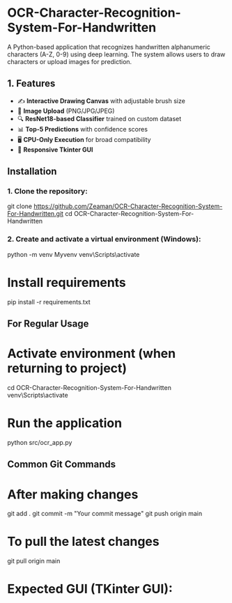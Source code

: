 # OCR-Character-Recognition-System-For-Handwritten
A Python-based application that recognizes handwritten alphanumeric characters (A-Z, 0-9) using deep learning. The system allows users to draw characters or upload images for prediction.

## 1.  Features

- ✍️ **Interactive Drawing Canvas** with adjustable brush size
- 📁 **Image Upload** (PNG/JPG/JPEG)
- 🔍 **ResNet18-based Classifier** trained on custom dataset
- 📊 **Top-5 Predictions** with confidence scores
- 🖥️ **CPU-Only Execution** for broad compatibility
- 📱 **Responsive Tkinter GUI**

## Installation

### 1. Clone the repository:

git clone https://github.com/Zeaman/OCR-Character-Recognition-System-For-Handwritten.git
cd OCR-Character-Recognition-System-For-Handwritten

### 2. Create and activate a virtual environment (Windows):

python -m venv Myvenv
venv\Scripts\activate

# Install requirements
pip install -r requirements.txt

## For Regular Usage

# Activate environment (when returning to project)
cd OCR-Character-Recognition-System-For-Handwritten
venv\Scripts\activate

# Run the application
python src/ocr_app.py

##  Common Git Commands

# After making changes
git add .
git commit -m "Your commit message"
git push origin main

# To pull the latest changes
git pull origin main

# Expected GUI (TKinter GUI):


